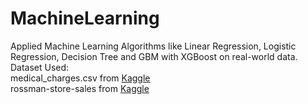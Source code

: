 # MachineLearning
Applied Machine Learning Algorithms like Linear Regression, Logistic Regression, Decision Tree and GBM with XGBoost on real-world data.
Dataset Used: <br>
medical_charges.csv from [Kaggle]([url](https://raw.githubusercontent.com/JovianML/opendatasets/master/data/medical-charges.csv)) <br>
rossman-store-sales from [Kaggle]([url](https://www.kaggle.com/c/rossmann-store-sales/data)) <br>
